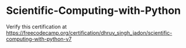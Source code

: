 # Scientific-Computing-with-Python
Verify this certification at https://freecodecamp.org/certification/dhruv_singh_jadon/scientific-computing-with-python-v7
